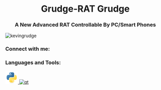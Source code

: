 <h1 align="center">Grudge-RAT Grudge</h1>
<h3 align="center">A New Advanced RAT Controllable By PC/Smart Phones</h3>

<p align="left"> <img src="https://komarev.com/ghpvc/?username=kevingrudge&label=Profile%20views&color=0e75b6&style=flat" alt="kevingrudge" /> </p>

<h3 align="left">Connect with me:</h3>
<p align="left">
</p>

<h3 align="left">Languages and Tools:</h3>
<p align="left"> <a href="https://www.python.org" target="_blank" rel="noreferrer"> <img src="https://raw.githubusercontent.com/devicons/devicon/master/icons/python/python-original.svg" alt="python" width="40" height="40"/> </a> <a href="https://www.qt.io/" target="_blank" rel="noreferrer"> <img src="https://upload.wikimedia.org/wikipedia/commons/0/0b/Qt_logo_2016.svg" alt="qt" width="40" height="40"/> </a> </p>
